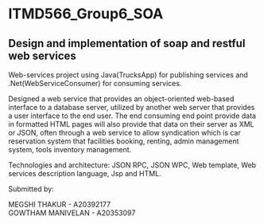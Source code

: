# ITMD566_Group6_SOA
## Design and implementation of soap and restful web services

Web-services project using Java(TrucksApp) for publishing services and .Net(WebServiceConsumer) for consuming services.<br/>

Designed a web service that provides an object-oriented web-based interface to a database server, utilized by another web server that provides a user interface to the end user.  The end consuming end point provide data in formatted HTML pages will also provide that data on their server as XML or JSON, often through a web service to allow syndication which is car reservation system that facilities booking, renting, admin management system, tools inventory management. <br/>

Technologies and architecture: JSON RPC, JSON WPC, Web template, Web services description language, Jsp and HTML.<br/>

Submitted by:<br/>

MEGSHI THAKUR - A20392177<br/>
GOWTHAM MANIVELAN - A20353097
